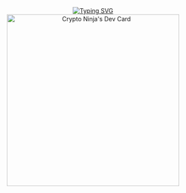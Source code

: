 <div align="center">
  <a href="https://git.io/typing-svg"><img src="https://readme-typing-svg.demolab.com?font=Comic+Sans+MS&size=30&pause=1000&center=true&width=720&lines=I+am+a+Web+and+Blockchain+Engineer.;Over+7+years+of+Experience+in+Web+and+Blockchain." alt="Typing SVG" /></a>
</div>
<div align="center" width='100%'>
  <a align='center' width='100%' href="https://app.daily.dev/aresvenus121039"><img src="https://api.daily.dev/devcards/dcd0d4219930490ab8b8c43d2d55d50f.png?r=ojv" width="400" alt="Crypto Ninja's Dev Card"/></a>
</div>

<!--
**aresvenus121039/aresvenus121039** is a ✨ _special_ ✨ repository because its `README.md` (this file) appears on your GitHub profile.

Here are some ideas to get you started:

- 🔭 I’m currently working on ...
- 🌱 I’m currently learning ...
- 👯 I’m looking to collaborate on ...
- 🤔 I’m looking for help with ...
- 💬 Ask me about ...
- 📫 How to reach me: ...
- 😄 Pronouns: ...
- ⚡ Fun fact: ...
-->
